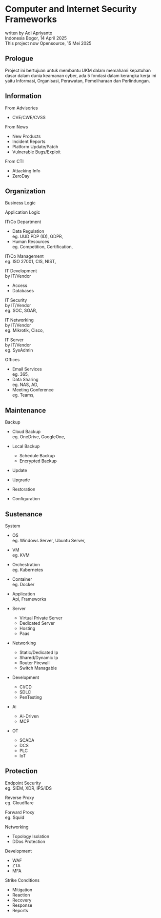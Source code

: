 # Computer and Internet Security Frameworks

writen by Adi Apriyanto<br>
Indonesia Bogor, 14 April 2025<br>
This project now Opensource, 15 Mei 2025

## Prologue

Project ini bertujuan untuk membantu UKM dalam memahami kepatuhan dasar dalam dunia keamanan cyber, ada 5 fondasi dalam kerangka kerja ini yaitu Informasi, Organisasi, Perawatan, Pemeliharaan dan Perlindungan.

## Information

From Advisories
- CVE/CWE/CVSS

From News
- New Products
- Incident Reports
- Platform Update/Patch
- Vulnerable Bugs/Exploit

From CTI
- Attacking Info
- ZeroDay

## Organization

Business Logic

Application Logic

IT/Co Department
- Data Regulation<br>
  eg. UUD PDP (ID), GDPR,
- Human Resources<br>
  eg. Competition, Certification, 
  
IT/Co Management<br>
eg. ISO 27001, CIS, NIST,

IT Development<br>
by IT/Vendor
- Access
- Databases

IT Security<br>
by IT/Vendor<br>
eg. SOC, SOAR,

IT Networking<br>
by IT/Vendor<br>
eg. Mikrotik, Cisco,

IT Server<br>
by IT/Vendor<br>
eg. SysAdmin

Offices
- Email Services<br>
  eg. 365,
- Data Sharing<br>
  eg. NAS, AD,
- Meeting Conference<br>
  eg. Teams,
  
## Maintenance

Backup
- Cloud Backup<br>
  eg. OneDrive, GoogleOne,

- Local Backup
  - Schedule Backup
  - Encrypted Backup
  
- Update
- Upgrade
- Restoration
- Configuration

## Sustenance

System
- OS<br>
  eg. Windows Server,  Ubuntu Server,
- VM<br>
  eg. KVM
  
- Orchestration<br>
  eg. Kubernetes
  
 - Container<br>
  eg. Docker
  
- Application<br>
  Api, Frameworks
  
- Server
  - Virtual Private Server
  - Dedicated Server
  - Hosting
  - Paas
  
- Networking
  - Static/Dedicated Ip
  - Shared/Dynamic Ip
  - Router Firewall
  - Switch Managable

- Development
  - CI/CD
  - SDLC
  - PenTesting

- Ai
  - Ai-Driven  
  - MCP

- OT
  - SCADA
  - DCS
  - PLC
  - IoT

## Protection

Endpoint Security<br>
eg. SIEM, XDR, IPS/IDS

Reverse Proxy<br>
eg. Cloudflare

Forward Proxy<br>
eg. Squid

Networking
- Topology Isolation
- DDos Protection

Development
- WAF
- ZTA
- MFA

Strike Conditions
- Mitigation
- Reaction
- Recovery
- Response
- Reports
